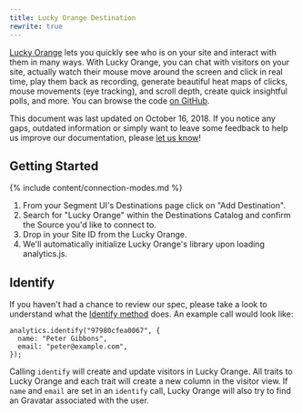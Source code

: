 ```yaml
---
title: Lucky Orange Destination
rewrite: true
---
```


[Lucky Orange](https://www.luckyorange.com/) lets you quickly see who is on your site and interact with them in many ways. With Lucky Orange, you can chat with visitors on your site, actually watch their mouse move around the screen and click in real time, play them back as recording, generate beautiful heat maps of clicks, mouse movements (eye tracking), and scroll depth, create quick insightful polls, and more. You can browse the code [on GitHub](https://github.com/segment-integrations/analytics.js-integration-lucky-orange).

This document was last updated on October 16, 2018. If you notice any gaps, outdated information or simply want to leave some feedback to help us improve our documentation, please [let us know](https://segment.com/help/contact)!

## Getting Started

{% include content/connection-modes.md %}

1. From your Segment UI's Destinations page click on "Add Destination".
2. Search for "Lucky Orange" within the Destinations Catalog and confirm the Source you'd like to connect to.
3. Drop in your Site ID from the Lucky Orange.
4. We'll automatically initialize Lucky Orange's library upon loading analytics.js.

## Identify

If you haven't had a chance to review our spec, please take a look to understand what the [Identify method](https://segment.com/docs/connections/spec/identify/) does. An example call would look like:

```
analytics.identify("97980cfea0067", {
  name: "Peter Gibbons",
  email: "peter@example.com",
});
```

Calling `identify` will create and update visitors in Lucky Orange. All traits to Lucky Orange and each trait will create a new column in the visitor view. If `name` and `email` are set in an `identify` call, Lucky Orange will also try to find an  Gravatar associated with the user.
